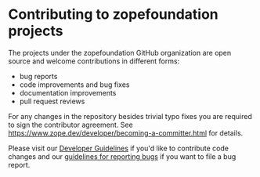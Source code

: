 <!--
Generated from:
https://github.com/zopefoundation/meta/tree/master/config/toolkit
--> 
# Contributing to zopefoundation projects

The projects under the zopefoundation GitHub organization are open source and
welcome contributions in different forms:

* bug reports
* code improvements and bug fixes
* documentation improvements
* pull request reviews

For any changes in the repository besides trivial typo fixes you are required
to sign the contributor agreement. See
https://www.zope.dev/developer/becoming-a-committer.html for details.

Please visit our [Developer
Guidelines](https://www.zope.dev/developer/guidelines.html) if you'd like to
contribute code changes and our [guidelines for reporting
bugs](https://www.zope.dev/developer/reporting-bugs.html) if you want to file a
bug report.
